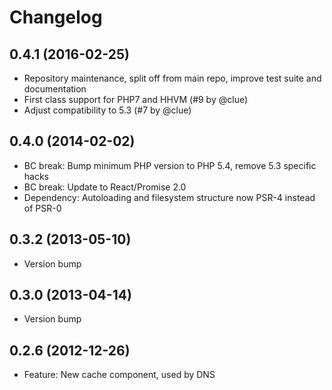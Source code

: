 # Changelog

## 0.4.1 (2016-02-25)

* Repository maintenance, split off from main repo, improve test suite and documentation
* First class support for PHP7 and HHVM (#9 by @clue)
* Adjust compatibility to 5.3 (#7 by @clue)

## 0.4.0 (2014-02-02)

* BC break: Bump minimum PHP version to PHP 5.4, remove 5.3 specific hacks
* BC break: Update to React/Promise 2.0
* Dependency: Autoloading and filesystem structure now PSR-4 instead of PSR-0

## 0.3.2 (2013-05-10)

* Version bump

## 0.3.0 (2013-04-14)

* Version bump

## 0.2.6 (2012-12-26)

* Feature: New cache component, used by DNS
